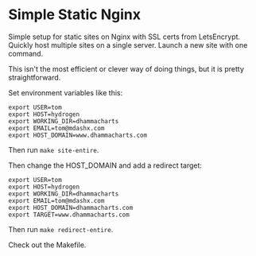 # Simple Static Nginx

Simple setup for static sites on Nginx with SSL certs from
LetsEncrypt. Quickly host multiple sites on a single server. Launch a
new site with one command.

This isn't the most efficient or clever way of doing things, but it is
pretty straightforward.

Set environment variables like this:

```
export USER=tom
export HOST=hydrogen
export WORKING_DIR=dhammacharts
export EMAIL=tom@mdashx.com
export HOST_DOMAIN=www.dhammacharts.com
```

Then run `make site-entire`.

Then change the HOST_DOMAIN and add a redirect target:

```
export USER=tom
export HOST=hydrogen
export WORKING_DIR=dhammacharts
export EMAIL=tom@mdashx.com
export HOST_DOMAIN=dhammacharts.com
export TARGET=www.dhammacharts.com
```

Then run `make redirect-entire`.

Check out the Makefile.
